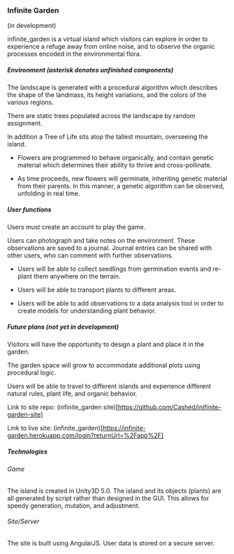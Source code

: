 ### Infinite Garden ###

(in development)

infinite_garden is a virtual island which visitors can explore in order to experience a refuge away from online noise, and to observe the organic processes encoded in the environmental flora.

##### Environment (asterisk denotes unfinished components)  #####

The landscape is generated with a procedural algorithm which describes the shape of the landmass, its height variations, and the colors of the various regions.

There are static trees populated across the landscape by random assignment.

In addition a Tree of Life sits atop the tallest mountain, overseeing the island.

* Flowers are programmed to behave organically, and contain genetic material which determines their ability to thrive and cross-pollinate.

* As time proceeds, new flowers will germinate, inheriting genetic material from their parents. In this manner, a genetic algorithm can be observed, unfolding in real time.

##### User functions #####

Users must create an account to play the game.

Users can photograph and take notes on the environment. These observations are saved to a journal. Journal entries can be shared with other users, who can comment with further observations.

* Users will be able to collect seedlings from germination events and re-plant them anywhere on the terrain.

* Users will be able to transport plants to different areas.

* Users will be able to add observations to a data analysis tool in order to create models for understanding plant behavior.

##### Future plans (not yet in development) #####

Visitors will have the opportunity to design a plant and place it in the garden.

The garden space will grow to accommodate additional plots using procedural logic.

Users will be able to travel to different islands and experience different natural rules, plant life, and organic behavior.


Link to site repo:
(infinite_garden site)[https://github.com/Cashed/inifinite-garden-site]

Link to live site:
(infinite_garden)[https://infinite-garden.herokuapp.com/login?returnUrl=%2Fapp%2F]

##### Technologies #####

###### Game ######

The island is created in Unity3D 5.0. The island and its objects (plants) are all generated by script rather than designed in the GUI. This allows for speedy generation, mutation, and adjustment.

###### Site/Server ######

The site is built using AngularJS. User data is stored on a secure server.
